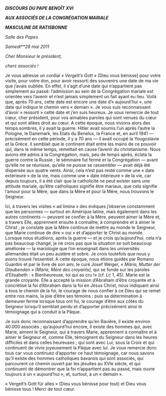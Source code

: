 ***DISCOURS*** ***DU PAPE BENOÎT XVI***

***AUX ASSOCIÉS DE LA CONGRÉGATION MARIALE***

***MASCULINE DE RATISBONNE***

*Salle des Papes*

*Samedi**28 mai 2011*

*Cher Monsieur le président,*

*chers associés !*

Je vous adresse un cordial *« Vergelt’s Gott »* [Dieu vous bénisse] pour votre visite, pour votre don, pour avoir ressorti des souvenirs une date de ma vie que j’avais oubliée. En effet, il s’agit d’une date qui n’appartient pas simplement au passé: l’admission au sein de la Congrégation mariale est orientée vers l’avenir et n’est jamais simplement un fait ayant eu lieu. Voilà que, après 70 ans, cette date est encore une date d’« aujourd’hui », une date qui indique le chemin vers « demain ». Je vous suis reconnaissant d’avoir « ressorti » cette date et j’en suis heureux. Je vous remercie de tout cœur, cher président, pour vos aimables paroles qui sont venues du cœur et qui sont allées droit au cœur. A cette époque, nous vivions alors des temps sombres, il y avait la guerre. Hitler avait soumis l’un après l’autre la Pologne, le Danemark, les Etats du Benelux, la France et, en avril 1941 — précisément en cette période, il y a 70 ans — il avait occupé la Yougoslavie et la Grèce. Il semblait que le continent était entre les mains de ce pouvoir qui, dans le même temps, remettait en cause l’avenir du christianisme. Nous avions été admis à la Congrégation, mais, peu de temps après, éclata la guerre contre la Russie ; le séminaire fut fermé et la Congrégation — avant qu’elle ne se réunisse, qu’elle ne puisse se rassembler — avait déjà été dispersée aux quatre vents. Ainsi, cela n’est pas resté comme une « date extérieure » de la vie, mais comme une « date intérieure » de la vie, car depuis toujours, il a été clair que la catholicité ne peut exister sans une attitude mariale, qu’être catholiques signifie être mariaux, que cela signifie l’amour pour la Mère, que dans la Mère et pour la Mère, nous trouvons le Seigneur.

Ici, à travers les visites « ad limina » des évêques j’observe constamment que les personnes — surtout en Amérique latine, mais également dans les autres continents — peuvent se confier à la Mère, peuvent aimer la Mère et, à travers Elle, apprennent ensuite à connaître, à comprendre et à aimer le Christ ; je constate que la Mère continue de mettre au monde le Seigneur, que Marie continue de dire « oui » et d’apporter le Christ au monde. Lorsque nous étudiions, après la guerre — et je crois qu’aujourd’hui, cela n’a pas beaucoup changé, je ne crois pas que la situation se soit beaucoup améliorée — la mariologie que l’on enseignait dans les universités allemandes était un peu austère et sobre. Je crois toutefois que nous y avons trouvé l’essentiel. A cette époque, nous étions guidés par Romano Guardini et par le livre de son ami, le curé Josef Weiger, *« Maria, Mutter der Glaubenden » (Marie, Mère des croyants),* qui se fonde sur les paroles d’Elisabeth : « Bienheureuse, toi qui as cru !» (cf. *Lc* 1, 45). Marie est la grande croyante. Elle a accepté la mission d’Abraham d’être croyante et a concrétisé la foi d’Abraham dans la foi en Jésus Christ, nous indiquant ainsi à tous le chemin de la foi, le courage de nous confier à ce Dieu qui se remet entre nos mains, la joie d’être ses témoins : puis sa détermination à demeurer ferme lorsque tous ont fui, le courage d’être aux côtés du Seigneur lorsqu’il semblait perdu et d’apporter précisément ainsi le témoignage qui a conduit à la Pâque.

Je suis donc reconnaissant d’apprendre qu’en Bavière, il existe environ 40.000 associés ; qu’aujourd’hui encore, il existe des hommes qui, avec Marie, aiment le Seigneur, qui à travers Marie, apprennent à connaître et à aimer le Seigneur et, comme Elle, témoignent du Seigneur dans les heures difficiles et dans celles heureuses ; qui sont avec Lui, sous la Croix et qui continuent de vivre joyeusement la Pâque avec lui. Je vous remercie donc tous car vous continuez d’apporter ce haut témoignage, car nous savons qu’il existe des hommes catholiques bavarois qui sont associés, qui parcourent ce chemin ouvert par les jésuites au XVIe siècle, et qui continuent de démontrer que la foi n’appartient pas au passé, mais ouvre toujours à un « aujourd’hui », et, surtout, à un « demain ».

« Vergelt’s Gott für alles » (Dieu vous bénisse pour tout) et Dieu vous bénisse tous ! Merci de tout cœur.